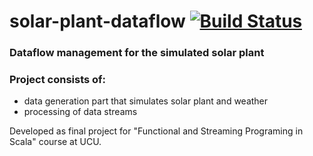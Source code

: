 # solar-plant-dataflow [![Build Status](https://travis-ci.com/OlehLuk/solar-plant-dataflow.svg?branch=master)](https://travis-ci.com/OlehLuk/solar-plant-dataflow)
### Dataflow management for the simulated solar plant

### Project consists of:
* data generation part that simulates solar plant and weather
* processing of data streams 

Developed as final project for "Functional and Streaming Programing in Scala" course at UCU.
